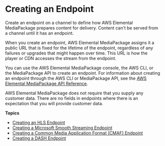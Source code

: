# Creating an Endpoint<a name="endpoints-create"></a>

Create an endpoint on a channel to define how AWS Elemental MediaPackage prepares content for delivery\. Content can't be served from a channel until it has an endpoint\.

When you create an endpoint, AWS Elemental MediaPackage assigns it a public URL that is fixed for the lifetime of the endpoint, regardless of any failures or upgrades that might happen over time\. This URL is how the player or CDN accesses the stream from the endpoint\.

You can use the AWS Elemental MediaPackage console, the AWS CLI, or the MediaPackage API to create an endpoint\. For information about creating an endpoint through the AWS CLI or MediaPackage API, see the [AWS Elemental MediaPackage API Reference](http://docs.aws.amazon.com/mediapackage/latest/apireference/)\.

AWS Elemental MediaPackage does not require that you supply any customer data\. There are no fields in endpoints where there is an expectation that you will provide customer data\.

**Topics**
+ [Creating an HLS Endpoint](endpoints-hls.md)
+ [Creating a Microsoft Smooth Streaming Endpoint](endpoints-smooth.md)
+ [Creating a Common Media Application Format \(CMAF\) Endpoint](endpoints-cmaf.md)
+ [Creating a DASH Endpoint](endpoints-dash.md)
